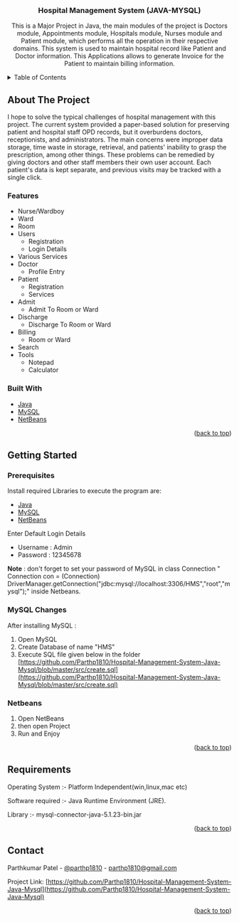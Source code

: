 <div id="top"></div>

<br />
<div align="center">
  
<h3 align="center">Hospital Management System (JAVA-MYSQL)</h3>

  <p align="center">
    This is a Major Project in Java, the main modules of the project is Doctors module, Appointments module, Hospitals module, Nurses module and Patient module, which performs all the operation in their respective domains. This system is used to maintain hospital record like Patient and Doctor information. This Applications allows to generate Invoice for the Patient to maintain billing information.
  </p>
</div>



<!-- TABLE OF CONTENTS -->
<details>
  <summary>Table of Contents</summary>
  <ol>
    <li>
      <a href="#about-the-project">About The Project</a>
      <ul>
		<li><a href="#features">Features</a></li>
        <li><a href="#built-with">Built With</a></li>
      </ul>
    </li>
    <li>
      <a href="#getting-started">Getting Started</a>
      <ul>
        <li><a href="#prerequisites">Prerequisites</a></li>
        <li><a href="#mysql-changes">MySQL Changes</a></li>
		<li><a href="#netbeans">Netbeans</a></li>
      </ul>
    </li>
    <li><a href="#requirements">Requirements</a></li>
    <li><a href="#contact">Contact</a></li>
  </ol>
</details>



<!-- ABOUT THE PROJECT -->
## About The Project

I hope to solve the typical challenges of hospital management with this project. The current system provided a paper-based solution for preserving patient and hospital staff OPD records, but it overburdens doctors, receptionists, and administrators. The main concerns were improper data storage, time waste in storage, retrieval, and patients' inability to grasp the prescription, among other things. These problems can be remedied by giving doctors and other staff members their own user account. Each patient's data is kept separate, and previous visits may be tracked with a single click.
	
### Features

* Nurse/Wardboy
* Ward
* Room
* Users
	- Registration
	- Login Details
* Various Services
* Doctor
	- Profile Entry
* Patient
	- Registration
	- Services
* Admit
	- Admit To Room or Ward
* Discharge
	- Discharge To Room or Ward
* Billing
	- Room or Ward
* Search
* Tools
	- Notepad
	- Calculator


### Built With

* [Java](https://www.java.com/)
* [MySQL](https://www.mysql.com/)
* [NetBeans](https://netbeans.apache.org/)

<p align="right">(<a href="#top">back to top</a>)</p>


<!-- GETTING STARTED -->
## Getting Started

### Prerequisites

Install required Libraries to execute the program are:
* [Java](https://www.java.com/)
* [MySQL](https://www.mysql.com/)
* [NetBeans](https://netbeans.apache.org/)

Enter Default Login Details
* Username : Admin
* Password : 12345678

**Note** : don't forget to set your password of MySQL in class Connection " Connection con = (Connection) DriverManager.getConnection("jdbc:mysql://localhost:3306/HMS","root","mysql");" inside Netbeans.

### MySQL Changes 

After installing MySQL :
1. Open MySQL
2. Create Database of name "HMS"
3. Execute SQL file given below in the folder
   [https://github.com/Parthp1810/Hospital-Management-System-Java-Mysql/blob/master/src/create.sql](https://github.com/Parthp1810/Hospital-Management-System-Java-Mysql/blob/master/src/create.sql)

### Netbeans 

1. Open NetBeans
2. then open Project
3. Run and Enjoy
   
<p align="right">(<a href="#top">back to top</a>)</p>



<!-- Requirements EXAMPLES -->
## Requirements

Operating System :- Platform Independent(win,linux,mac etc)

Software required :- Java Runtime Environment (JRE).

Library :- mysql-connector-java-5.1.23-bin.jar

<p align="right">(<a href="#top">back to top</a>)</p>


<!-- CONTACT -->
## Contact

Parthkumar Patel - [@parthp1810](https://www.linkedin.com/in/parthp1810/) - parthp1810@gmail.com

Project Link: [https://github.com/Parthp1810/Hospital-Management-System-Java-Mysql](https://github.com/Parthp1810/Hospital-Management-System-Java-Mysql)

<p align="right">(<a href="#top">back to top</a>)</p>

